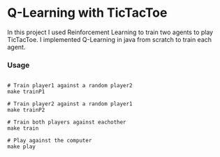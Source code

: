 # Q-Learning with TicTacToe
In this project I used Reinforcement Learning to train two agents to play TicTacToe. 
I implemented Q-Learning in java from scratch to train each agent.

### Usage 
```make

# Train player1 against a random player2 
make trainP1

# Train player2 against a random player1
make trainP2

# Train both players against eachother 
make train

# Play against the computer 
make play
```
